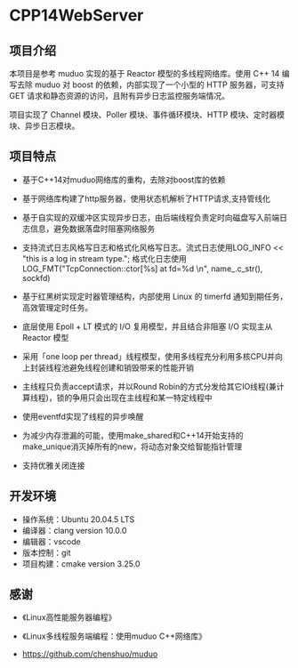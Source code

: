 # CPP14WebServer

## 项目介绍

本项目是参考 muduo 实现的基于 Reactor 模型的多线程网络库。使用 C++ 14 编写去除 muduo 对 boost 的依赖，内部实现了一个小型的 HTTP 服务器，可支持 GET 请求和静态资源的访问，且附有异步日志监控服务端情况。

项目实现了 Channel 模块、Poller 模块、事件循环模块、HTTP 模块、定时器模块、异步日志模块。

## 项目特点

- 基于C++14对muduo网络库的重构，去除对boost库的依赖 

- 基于网络库构建了http服务器，使用状态机解析了HTTP请求,支持管线化
- 基于自实现的双缓冲区实现异步日志，由后端线程负责定时向磁盘写入前端日志信息，避免数据落盘时阻塞网络服务
- 支持流式日志风格写日志和格式化风格写日志。流式日志使用LOG_INFO << "this is a log in stream type."; 格式化日志使用LOG_FMT("TcpConnection::ctor[%s] at fd=%d \n", name_.c_str(), sockfd)
- 基于红黑树实现定时器管理结构，内部使用 Linux 的 timerfd 通知到期任务，高效管理定时任务。
- 底层使用 Epoll + LT 模式的 I/O 复用模型，并且结合非阻塞 I/O 实现主从 Reactor 模型
- 采用「one loop per thread」线程模型，使用多线程充分利用多核CPU并向上封装线程池避免线程创建和销毁带来的性能开销
- 主线程只负责accept请求，并以Round Robin的方式分发给其它IO线程(兼计算线程)，锁的争用只会出现在主线程和某一特定线程中
- 使用eventfd实现了线程的异步唤醒
- 为减少内存泄漏的可能，使用make_shared和C++14开始支持的make_unique消灭掉所有的new，将动态对象交给智能指针管理
- 支持优雅关闭连接

## 开发环境

- 操作系统：Ubuntu 20.04.5 LTS
- 编译器：clang version 10.0.0
- 编辑器：vscode
- 版本控制：git
- 项目构建：cmake version 3.25.0

## 感谢

- 《Linux高性能服务器编程》

- 《Linux多线程服务端编程：使用muduo C++网络库》
-    https://github.com/chenshuo/muduo